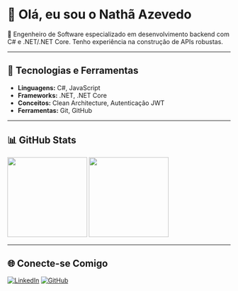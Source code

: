 # 👋 Olá, eu sou o Nathã Azevedo

🎯 Engenheiro de Software especializado em desenvolvimento backend com C# e .NET/.NET Core. Tenho experiência na construção de APIs robustas.

---

## 🚀 Tecnologias e Ferramentas

- **Linguagens:** C#, JavaScript
- **Frameworks:** .NET, .NET Core
- **Conceitos:** Clean Architecture, Autenticação JWT
- **Ferramentas:** Git, GitHub

---

## 📊 GitHub Stats

<p>
  <img height="180em" src="https://github-readme-stats.vercel.app/api?username=nathaazevedo&show_icons=true&theme=default&hide_border=true&count_private=true" />
  <img height="180em" src="https://github-readme-stats.vercel.app/api/top-langs/?username=nathaazevedo&layout=compact&theme=default&hide_border=true" />
</p>

---

## 🌐 Conecte-se Comigo

[![LinkedIn](https://img.shields.io/badge/-LinkedIn-0A66C2?style=flat&logo=linkedin&logoColor=white)](https://www.linkedin.com/in/nathaazevedo/)
[![GitHub](https://img.shields.io/badge/-GitHub-181717?style=flat&logo=github&logoColor=white)](https://github.com/nathaazevedo)
